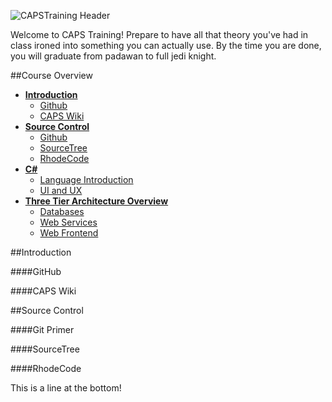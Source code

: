 ![CAPSTraining Header](https://github.com/CAPSTraining/Resources/blob/master/CAPSTraining-02.png)

Welcome to CAPS Training! Prepare to have all that theory you've had in class ironed into something you can actually use. By the time you are done, you will graduate from padawan to full jedi knight.

##Course Overview

* [**Introduction**](#time-periods)
  * [Github](#github)
  * [CAPS Wiki](#caps-wiki)
* [**Source Control**](#time-periods)
  * [Github](#github)
  * [SourceTree](#sourcetree)
  * [RhodeCode](#rhodecode)
* [**C#**](#c-sharp)
  * [Language Introduction](#language-introduction)
  * [UI and UX](#ui-and-ux)
* [**Three Tier Architecture Overview**](#nsdate-datetools)
  * [Databases](#databases)
  * [Web Services](#web-services)
  * [Web Frontend](#web-frontend)

##Introduction

####GitHub

####CAPS Wiki

##Source Control

####Git Primer

####SourceTree

####RhodeCode

This is a line at the bottom!